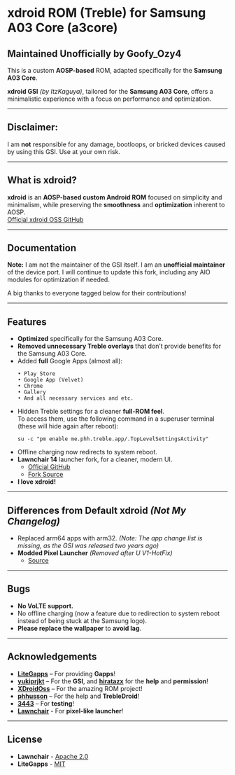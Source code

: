 # **xdroid ROM (Treble) for Samsung A03 Core (a3core)**

## Maintained Unofficially by Goofy_Ozy4
This is a custom **AOSP-based** ROM, adapted specifically for the **Samsung A03 Core**.

**xdroid GSI** *(by ItzKaguya)*, tailored for the **Samsung A03 Core**, offers a minimalistic experience with a focus on performance and optimization.

---

## **Disclaimer:**
I am **not** responsible for any damage, bootloops, or bricked devices caused by using this GSI. Use at your own risk.

---

## **What is xdroid?**

**xdroid** is an **AOSP-based custom Android ROM** focused on simplicity and minimalism, while preserving the **smoothness** and **optimization** inherent to AOSP.  
[Official xdroid OSS GitHub](https://github.com/xdroid-oss)

---

## **Documentation**

**Note:** I am not the maintainer of the GSI itself. I am an **unofficial maintainer** of the device port. I will continue to update this fork, including any AIO modules for optimization if needed.

A big thanks to everyone tagged below for their contributions!

---

## **Features**

- **Optimized** specifically for the Samsung A03 Core.
- **Removed unnecessary Treble overlays** that don’t provide benefits for the Samsung A03 Core.
- Added **full** Google Apps (almost all):
    ```
    • Play Store
    • Google App (Velvet)
    • Chrome
    • Gallery
    • And all necessary services and etc.
    ```
- Hidden Treble settings for a cleaner **full-ROM feel**.  
  To access them, use the following command in a superuser terminal (these will hide again after reboot):
    ```
    su -c "pm enable me.phh.treble.app/.TopLevelSettingsActivity"
    ```
- Offline charging now redirects to system reboot.
- **Lawnchair 14** launcher fork, for a cleaner, modern UI.  
  - [Official GitHub](https://github.com/LawnchairLauncher/lawnchair)  
  - [Fork Source](https://github.com/Goooler/LawnchairRelease)
- **I love xdroid!**

---

## **Differences from Default xdroid** *(Not My Changelog)*

- Replaced arm64 apps with arm32. *(Note: The app change list is missing, as the GSI was released two years ago)*
- **Modded Pixel Launcher** *(Removed after U V1-HotFix)*  
  - [Source](https://github.com/Ardjlon/vendor_PixelLauncher)

---

## **Bugs**

- **No VoLTE support.**
- No offline charging (now a feature due to redirection to system reboot instead of being stuck at the Samsung logo).
- **Please replace the wallpaper** to **avoid lag**.

---

## **Acknowledgements**

- **[LiteGapps](https://litegapps.github.io/)** – For providing **Gapps**!
- **[yukiprjkt](https://t.me/shirayuki_plygrnd)** – For the **GSI**, and **[hiratazx](https://github.com/hiratazx)** for the **help** and **permission**!
- **[XDroidOss](https://github.com/xdroid-oss)** – For the amazing ROM project!
- **[phhusson](https://github.com/phhusson)** – For the help and **TrebleDroid**!
- **[3443](https://github.com/FlowerGEN)** – For **testing**!
- **[Lawnchair](https://github.com/LawnchairLauncher)** - For **pixel-like launcher**!
---

## **License**

- **Lawnchair** - [Apache 2.0](https://choosealicense.com/licenses/apache-2.0/)
- **LiteGapps** - [MIT](https://choosealicense.com/licenses/mit/)


